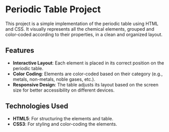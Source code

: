 # Periodic Table Project

This project is a simple implementation of the periodic table using HTML and CSS. It visually represents all the chemical elements, grouped and color-coded according to their properties, in a clean and organized layout.

## Features

- **Interactive Layout**: Each element is placed in its correct position on the periodic table.
- **Color Coding**: Elements are color-coded based on their category (e.g., metals, non-metals, noble gases, etc.).
- **Responsive Design**: The table adjusts its layout based on the screen size for better accessibility on different devices.

## Technologies Used

- **HTML5**: For structuring the elements and table.
- **CSS3**: For styling and color-coding the elements.
